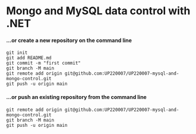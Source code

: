 # Mongo and MySQL data control with .NET

#### …or create a new repository on the command line
```
git init
git add README.md
git commit -m "first commit"
git branch -M main
git remote add origin git@github.com:UP220007/UP220007-mysql-and-mongo-control.git
git push -u origin main
```

#### …or push an existing repository from the command line
```
git remote add origin git@github.com:UP220007/UP220007-mysql-and-mongo-control.git
git branch -M main
git push -u origin main
```